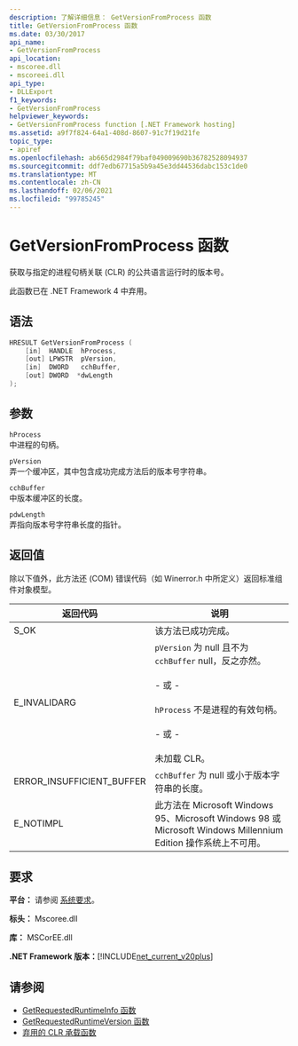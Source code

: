 ```yaml
---
description: 了解详细信息： GetVersionFromProcess 函数
title: GetVersionFromProcess 函数
ms.date: 03/30/2017
api_name:
- GetVersionFromProcess
api_location:
- mscoree.dll
- mscoreei.dll
api_type:
- DLLExport
f1_keywords:
- GetVersionFromProcess
helpviewer_keywords:
- GetVersionFromProcess function [.NET Framework hosting]
ms.assetid: a9f7f824-64a1-408d-8607-91c7f19d21fe
topic_type:
- apiref
ms.openlocfilehash: ab665d2984f79baf049009690b36782528094937
ms.sourcegitcommit: ddf7edb67715a5b9a45e3dd44536dabc153c1de0
ms.translationtype: MT
ms.contentlocale: zh-CN
ms.lasthandoff: 02/06/2021
ms.locfileid: "99785245"
---
```

# <a name="getversionfromprocess-function"></a>GetVersionFromProcess 函数

获取与指定的进程句柄关联 (CLR) 的公共语言运行时的版本号。  
  
 此函数已在 .NET Framework 4 中弃用。  
  
## <a name="syntax"></a>语法  
  
```cpp  
HRESULT GetVersionFromProcess (  
    [in]  HANDLE  hProcess,
    [out] LPWSTR  pVersion,
    [in]  DWORD   cchBuffer,
    [out] DWORD  *dwLength  
);  
```  
  
## <a name="parameters"></a>参数  

 `hProcess`  
 中进程的句柄。  
  
 `pVersion`  
 弄一个缓冲区，其中包含成功完成方法后的版本号字符串。  
  
 `cchBuffer`  
 中版本缓冲区的长度。  
  
 `pdwLength`  
 弄指向版本号字符串长度的指针。  
  
## <a name="return-value"></a>返回值  

 除以下值外，此方法还 (COM) 错误代码（如 Winerror.h 中所定义）返回标准组件对象模型。  
  
|返回代码|说明|  
|-----------------|-----------------|  
|S_OK|该方法已成功完成。|  
|E_INVALIDARG|`pVersion` 为 null 且不为 `cchBuffer` null，反之亦然。<br /><br /> \- 或 -<br /><br /> `hProcess` 不是进程的有效句柄。<br /><br /> \- 或 -<br /><br /> 未加载 CLR。|  
|ERROR_INSUFFICIENT_BUFFER|`cchBuffer` 为 null 或小于版本字符串的长度。|  
|E_NOTIMPL|此方法在 Microsoft Windows 95、Microsoft Windows 98 或 Microsoft Windows Millennium Edition 操作系统上不可用。|  
  
## <a name="requirements"></a>要求  

 **平台：** 请参阅 [系统要求](../../get-started/system-requirements.md)。  
  
 **标头：** Mscoree.dll  
  
 **库：** MSCorEE.dll  
  
 **.NET Framework 版本：**[!INCLUDE[net_current_v20plus](../../../../includes/net-current-v20plus-md.md)]  
  
## <a name="see-also"></a>请参阅

- [GetRequestedRuntimeInfo 函数](getrequestedruntimeinfo-function.md)
- [GetRequestedRuntimeVersion 函数](getrequestedruntimeversion-function.md)
- [弃用的 CLR 承载函数](deprecated-clr-hosting-functions.md)
